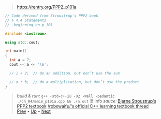 > https://rentry.org/PPP2_p101a
```cpp
// Code derived from Stroustrup's PPP2 book
// § 4.4 Statements
// -beginning on p 101

#include <iostream>

using std::cout;

int main()
{
  int a = 7;
  cout << a << '\n';

  // 1 + 2;  // do an addition, but don’t use the sum

  // a * b;  // do a multiplication, but don’t use the product
}
```
>*build & run:*
`g++ -std=c++20 -O2 -Wall -pedantic ./ch_04/main_p101a.cpp && ./a.out`
!!! info *sauce:*
    [Bjarne Stroustrup's PPP2 textbook](https://www.stroustrup.com/programming.html) 
    [/robowaifu/'s official C++ learning textbook thread](https://alogs.space/robowaifu/res/18749.html#18749)
[Prev](https://rentry.org/PPP2_p100c) • [Up](https://rentry.org/PPP2_ch04) • [Next](https://rentry.org/PPP2_p101b)